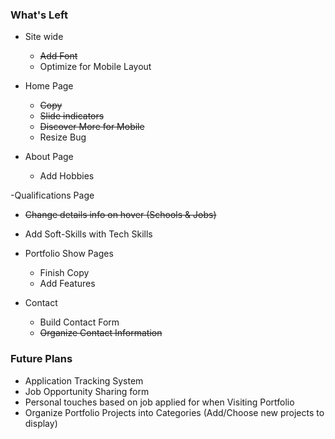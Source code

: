 ### What's Left
- Site wide
  - ~~Add Font~~
  - Optimize for Mobile Layout

- Home Page
  - ~~Copy~~
  - ~~Slide indicators~~
  - ~~Discover More for Mobile~~
  - Resize Bug

- About Page
  - Add Hobbies

-Qualifications Page
  - ~~Change details info on hover (Schools & Jobs)~~
  - Add Soft-Skills with Tech Skills

- Portfolio Show Pages
  - Finish Copy
  - Add Features

- Contact
  - Build Contact Form
  - ~~Organize Contact Information~~

### Future Plans
- Application Tracking System
- Job Opportunity Sharing form
- Personal touches based on job applied for when Visiting Portfolio
- Organize Portfolio Projects into Categories (Add/Choose new projects to display)